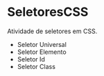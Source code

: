 # SeletoresCSS
Atividade de seletores em CSS.
  - Seletor Universal
  - Seletor Elemento
  - Seletor Id
  - Seletor Class
